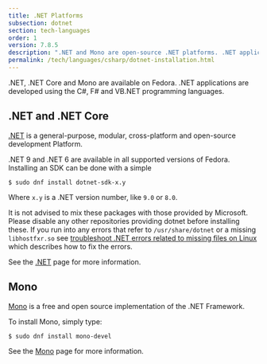 ```yaml
---
title: .NET Platforms
subsection: dotnet
section: tech-languages
order: 1
version: 7.8.5
description: ".NET and Mono are open-source .NET platforms. .NET applications are developed using the C#, F# and VB.NET programming languages."
permalink: /tech/languages/csharp/dotnet-installation.html
---
```


.NET, .NET Core and Mono are available on Fedora. .NET applications are developed using the C#, F# and VB.NET programming languages.

## .NET and .NET Core

[.NET](https://docs.microsoft.com/en-us/dotnet/core/) is a general-purpose, modular, cross-platform and open-source development Platform.

.NET 9 and .NET 6 are available in all supported versions of Fedora. Installing an SDK can be done with a simple

```
$ sudo dnf install dotnet-sdk-x.y
```

Where `x.y` is a .NET version number, like `9.0` or `8.0`.

It is not advised to mix these packages with those provided by Microsoft. Please disable any other repositories providing dotnet before installing these. If you run into any errors that refer to `/usr/share/dotnet` or a missing `libhostfxr.so` see [troubleshoot .NET errors related to missing files on Linux](https://learn.microsoft.com/en-us/dotnet/core/install/linux-package-mixup) which describes how to fix the errors.

See the [.NET](../dotnet/dotnetcore.html) page for more information.

## Mono

[Mono](http://www.mono-project.com/) is a free and open source implementation of the .NET Framework.

To install Mono, simply type:

```
$ sudo dnf install mono-devel
```

See the [Mono](mono.html) page for more information.

